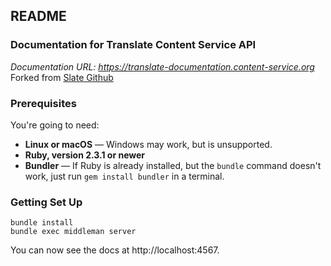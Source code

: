 README
------------------------------

### Documentation for Translate Content Service API
*Documentation URL: https://translate-documentation.content-service.org <br />*
Forked from [Slate Github](https://github.com/lord/slate)

### Prerequisites

You're going to need:

 - **Linux or macOS** — Windows may work, but is unsupported.
 - **Ruby, version 2.3.1 or newer**
 - **Bundler** — If Ruby is already installed, but the `bundle` command doesn't work, just run `gem install bundler` in a terminal.

### Getting Set Up

```shell
bundle install
bundle exec middleman server
```

You can now see the docs at http://localhost:4567.